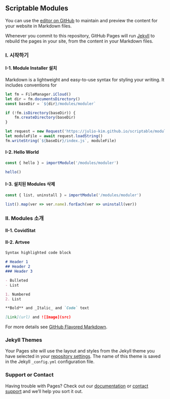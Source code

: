 ## Scriptable Modules

You can use the [editor on GitHub](https://github.com/julio-kim/scriptable/edit/main/README.md) to maintain and preview the content for your website in Markdown files.

Whenever you commit to this repository, GitHub Pages will run [Jekyll](https://jekyllrb.com/) to rebuild the pages in your site, from the content in your Markdown files.

### I. 시작하기

#### I-1. Module Installer 설치

Markdown is a lightweight and easy-to-use syntax for styling your writing. It includes conventions for

```javascript
let fm = FileManager.iCloud()
let dir = fm.documentsDirectory()
const baseDir = `${dir}/modules/moduler`

if (!fm.isDirectory(baseDir)) {
    fm.createDirectory(baseDir)
}

let request = new Request('https://julio-kim.github.io/scriptable/modules/moduler/index.js')
let moduleFile = await request.loadString()
fm.writeString(`${baseDir}/index.js`, moduleFile)
```

#### I-2. Hello World

```javascript
const { hello } = importModule('/modules/moduler')

hello()
```

#### I-3. 설치된 Modules 삭제

```javascript
const { list, uninstall } = importModule('/modules/moduler')

list().map(ver => ver.name).forEach(ver => uninstall(ver))
```

### II. Modules 소개

#### II-1. CovidStat

#### II-2. Artvee


```markdown
Syntax highlighted code block

# Header 1
## Header 2
### Header 3

- Bulleted
- List

1. Numbered
2. List

**Bold** and _Italic_ and `Code` text

[Link](url) and ![Image](src)
```

For more details see [GitHub Flavored Markdown](https://guides.github.com/features/mastering-markdown/).

### Jekyll Themes

Your Pages site will use the layout and styles from the Jekyll theme you have selected in your [repository settings](https://github.com/julio-kim/scriptable/settings). The name of this theme is saved in the Jekyll `_config.yml` configuration file.

### Support or Contact

Having trouble with Pages? Check out our [documentation](https://docs.github.com/categories/github-pages-basics/) or [contact support](https://github.com/contact) and we’ll help you sort it out.

